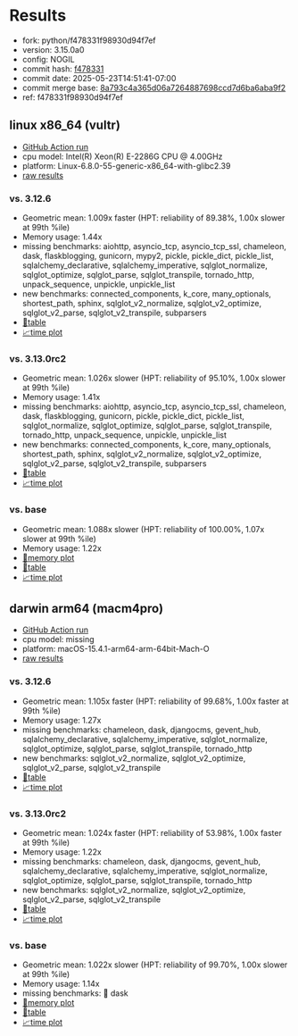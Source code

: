 # Results

- fork: python/f478331f98930d94f7ef
- version: 3.15.0a0
- config: NOGIL
- commit hash: [f478331](https://github.com/python/cpython/commit/f478331)
- commit date: 2025-05-23T14:51:41-07:00
- commit merge base: [8a793c4a365d06a7264887698ccd7d6ba6aba9f2](https://github.com/python/cpython/commit/8a793c4a365d06a7264887698ccd7d6ba6aba9f2)
- ref: f478331f98930d94f7ef

## linux x86_64 (vultr)

- [GitHub Action run](https://github.com/facebookexperimental/free-threading-benchmarking/actions/runs/15221458727)
- cpu model: Intel(R) Xeon(R) E-2286G CPU @ 4.00GHz
- platform: Linux-6.8.0-55-generic-x86_64-with-glibc2.39
- [raw results](bm-20250523-vultr-x86_64-python-f478331f98930d94f7ef-3.15.0a0-f478331.json)

### vs. 3.12.6

- Geometric mean: 1.009x faster (HPT: reliability of 89.38%, 1.00x slower at 99th %ile)
- Memory usage: 1.44x
- missing benchmarks: aiohttp, asyncio_tcp, asyncio_tcp_ssl, chameleon, dask, flaskblogging, gunicorn, mypy2, pickle, pickle_dict, pickle_list, sqlalchemy_declarative, sqlalchemy_imperative, sqlglot_normalize, sqlglot_optimize, sqlglot_parse, sqlglot_transpile, tornado_http, unpack_sequence, unpickle, unpickle_list
- new benchmarks: connected_components, k_core, many_optionals, shortest_path, sphinx, sqlglot_v2_normalize, sqlglot_v2_optimize, sqlglot_v2_parse, sqlglot_v2_transpile, subparsers
- [📄table](bm-20250523-vultr-x86_64-python-f478331f98930d94f7ef-3.15.0a0-f478331-vs-3.12.6.md)
- [📈time plot](bm-20250523-vultr-x86_64-python-f478331f98930d94f7ef-3.15.0a0-f478331-vs-3.12.6.svg)

### vs. 3.13.0rc2

- Geometric mean: 1.026x slower (HPT: reliability of 95.10%, 1.00x slower at 99th %ile)
- Memory usage: 1.41x
- missing benchmarks: aiohttp, asyncio_tcp, asyncio_tcp_ssl, chameleon, dask, flaskblogging, gunicorn, pickle, pickle_dict, pickle_list, sqlglot_normalize, sqlglot_optimize, sqlglot_parse, sqlglot_transpile, tornado_http, unpack_sequence, unpickle, unpickle_list
- new benchmarks: connected_components, k_core, many_optionals, shortest_path, sphinx, sqlglot_v2_normalize, sqlglot_v2_optimize, sqlglot_v2_parse, sqlglot_v2_transpile, subparsers
- [📄table](bm-20250523-vultr-x86_64-python-f478331f98930d94f7ef-3.15.0a0-f478331-vs-3.13.0rc2.md)
- [📈time plot](bm-20250523-vultr-x86_64-python-f478331f98930d94f7ef-3.15.0a0-f478331-vs-3.13.0rc2.svg)

### vs. base

- Geometric mean: 1.088x slower (HPT: reliability of 100.00%, 1.07x slower at 99th %ile)
- Memory usage: 1.22x
- [🧠memory plot](bm-20250523-vultr-x86_64-python-f478331f98930d94f7ef-3.15.0a0-f478331-vs-base-mem.svg)
- [📄table](bm-20250523-vultr-x86_64-python-f478331f98930d94f7ef-3.15.0a0-f478331-vs-base.md)
- [📈time plot](bm-20250523-vultr-x86_64-python-f478331f98930d94f7ef-3.15.0a0-f478331-vs-base.svg)

## darwin arm64 (macm4pro)

- [GitHub Action run](https://github.com/facebookexperimental/free-threading-benchmarking/actions/runs/15221458727)
- cpu model: missing
- platform: macOS-15.4.1-arm64-arm-64bit-Mach-O
- [raw results](bm-20250523-macm4pro-arm64-python-f478331f98930d94f7ef-3.15.0a0-f478331.json)

### vs. 3.12.6

- Geometric mean: 1.105x faster (HPT: reliability of 99.68%, 1.00x faster at 99th %ile)
- Memory usage: 1.27x
- missing benchmarks: chameleon, dask, djangocms, gevent_hub, sqlalchemy_declarative, sqlalchemy_imperative, sqlglot_normalize, sqlglot_optimize, sqlglot_parse, sqlglot_transpile, tornado_http
- new benchmarks: sqlglot_v2_normalize, sqlglot_v2_optimize, sqlglot_v2_parse, sqlglot_v2_transpile
- [📄table](bm-20250523-macm4pro-arm64-python-f478331f98930d94f7ef-3.15.0a0-f478331-vs-3.12.6.md)
- [📈time plot](bm-20250523-macm4pro-arm64-python-f478331f98930d94f7ef-3.15.0a0-f478331-vs-3.12.6.svg)

### vs. 3.13.0rc2

- Geometric mean: 1.024x faster (HPT: reliability of 53.98%, 1.00x faster at 99th %ile)
- Memory usage: 1.22x
- missing benchmarks: chameleon, dask, djangocms, gevent_hub, sqlalchemy_declarative, sqlalchemy_imperative, sqlglot_normalize, sqlglot_optimize, sqlglot_parse, sqlglot_transpile, tornado_http
- new benchmarks: sqlglot_v2_normalize, sqlglot_v2_optimize, sqlglot_v2_parse, sqlglot_v2_transpile
- [📄table](bm-20250523-macm4pro-arm64-python-f478331f98930d94f7ef-3.15.0a0-f478331-vs-3.13.0rc2.md)
- [📈time plot](bm-20250523-macm4pro-arm64-python-f478331f98930d94f7ef-3.15.0a0-f478331-vs-3.13.0rc2.svg)

### vs. base

- Geometric mean: 1.022x slower (HPT: reliability of 99.70%, 1.00x slower at 99th %ile)
- Memory usage: 1.14x
- missing benchmarks: 🔴 dask
- [🧠memory plot](bm-20250523-macm4pro-arm64-python-f478331f98930d94f7ef-3.15.0a0-f478331-vs-base-mem.svg)
- [📄table](bm-20250523-macm4pro-arm64-python-f478331f98930d94f7ef-3.15.0a0-f478331-vs-base.md)
- [📈time plot](bm-20250523-macm4pro-arm64-python-f478331f98930d94f7ef-3.15.0a0-f478331-vs-base.svg)

